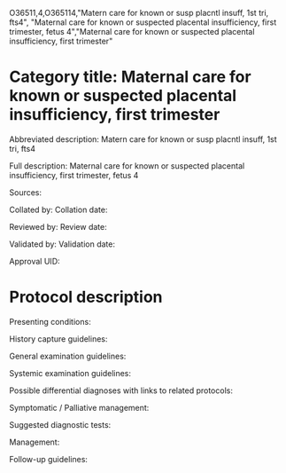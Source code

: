 O36511,4,O365114,"Matern care for known or susp placntl insuff, 1st tri, fts4", "Maternal care for known or suspected placental insufficiency, first trimester, fetus 4","Maternal care for known or suspected placental insufficiency, first trimester"
# Category title: Maternal care for known or suspected placental insufficiency, first trimester

Abbreviated description: Matern care for known or susp placntl insuff, 1st tri, fts4

Full description: Maternal care for known or suspected placental insufficiency, first trimester, fetus 4

Sources:

Collated by:
Collation date:

Reviewed by:
Review date:

Validated by:
Validation date:

Approval UID:

# Protocol description

Presenting conditions:

History capture guidelines:

General examination guidelines:

Systemic examination guidelines:

Possible differential diagnoses with links to related protocols:

Symptomatic / Palliative management:

Suggested diagnostic tests:

Management:

Follow-up guidelines:
